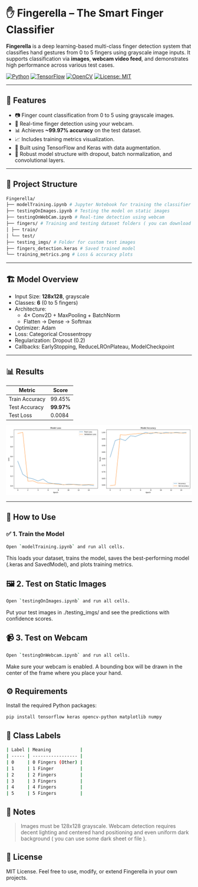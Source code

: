 # ✋ Fingerella – The Smart Finger Classifier

**Fingerella** is a deep learning-based multi-class finger detection system that classifies hand gestures from 0 to 5 fingers using grayscale image inputs. It supports classification via **images**, **webcam video feed**, and demonstrates high performance across various test cases.

[![Python](https://img.shields.io/badge/Python-3.10-blue?logo=python&logoColor=white)](https://www.python.org/)
[![TensorFlow](https://img.shields.io/badge/TensorFlow-2.x-orange?logo=tensorflow&logoColor=white)](https://www.tensorflow.org/)
[![OpenCV](https://img.shields.io/badge/OpenCV-4.x-green?logo=opencv&logoColor=white)](https://opencv.org/)
[![License: MIT](https://img.shields.io/badge/License-MIT-yellow.svg)](https://opensource.org/licenses/MIT)

---

## 🚀 Features

- 📷 Finger count classification from 0 to 5 using grayscale images.
- 🎥 Real-time finger detection using your webcam.
- 📊 Achieves **~99.97% accuracy** on the test dataset.
- 📈 Includes training metrics visualization.
- 🧠 Built using TensorFlow and Keras with data augmentation.
- 🔎 Robust model structure with dropout, batch normalization, and convolutional layers.

---

## 📁 Project Structure

```bash
Fingerella/
├── modelTraining.ipynb # Jupyter Notebook for training the classifier
├── testingOnImages.ipynb # Testing the model on static images
├── testingOnWebCam.ipynb # Real-time detection using webcam
├── fingers/ # Training and testing dataset folders ( you can download from releases of this repo and extract to get this folder)
│ ├── train/
│ └── test/
├── testing_imgs/ # Folder for custom test images
├── fingers_detection.keras # Saved trained model
└── training_metrics.png # Loss & accuracy plots
```

---

## 🏗️ Model Overview

- Input Size: **128x128**, grayscale
- Classes: **6** (0 to 5 fingers)
- Architecture:
  - 4× Conv2D + MaxPooling + BatchNorm
  - Flatten → Dense → Softmax
- Optimizer: Adam
- Loss: Categorical Crossentropy
- Regularization: Dropout (0.2)
- Callbacks: EarlyStopping, ReduceLROnPlateau, ModelCheckpoint

---

## 📊 Results

| Metric         | Score      |
| -------------- | ---------- |
| Train Accuracy | 99.45%     |
| Test Accuracy  | **99.97%** |
| Test Loss      | 0.0084     |

![Training Metrics](training_metrics.png)

---

## 🧪 How to Use

### ✅ 1. **Train the Model**

```bash
Open `modelTraining.ipynb` and run all cells.
```

This loads your dataset, trains the model, saves the best-performing model (.keras and SavedModel), and plots training metrics.

## 🖼️ 2. Test on Static Images

```bash
Open `testingOnImages.ipynb` and run all cells.
```

Put your test images in ./testing_imgs/ and see the predictions with confidence scores.

## 📹 3. Test on Webcam

```bash
Open `testingOnWebcam.ipynb` and run all cells.
```

Make sure your webcam is enabled. A bounding box will be drawn in the center of the frame where you place your hand.

## ⚙️ Requirements

Install the required Python packages:

```bash
pip install tensorflow keras opencv-python matplotlib numpy
```

## 🧠 Class Labels

```bash
| Label | Meaning           |
| ----- | ----------------- |
| 0     | 0 Fingers (Other) |
| 1     | 1 Finger          |
| 2     | 2 Fingers         |
| 3     | 3 Fingers         |
| 4     | 4 Fingers         |
| 5     | 5 Fingers         |
```

## 📌 Notes

> Images must be 128x128 grayscale.
> Webcam detection requires decent lighting and centered hand positioning and even uniform dark background ( you can use some dark sheet or file ).

## 📝 License

MIT License. Feel free to use, modify, or extend Fingerella in your own projects.
